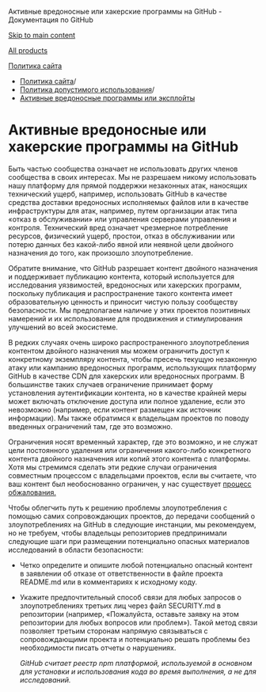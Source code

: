 Активные вредоносные или хакерские программы на GitHub - Документация по GitHub

[Skip to main content](#main-content)

[All products](/ru)

[Политика сайта](/ru/site-policy)

* [Политика сайта](/ru/site-policy)/
* [Политика допустимого использования](/ru/site-policy/acceptable-use-policies)/
* [Активные вредоносные программы или эксплойты](/ru/site-policy/acceptable-use-policies/github-active-malware-or-exploits)

Активные вредоносные или хакерские программы на GitHub
==========

Быть частью сообщества означает не использовать других членов сообщества в своих интересах. Мы не разрешаем никому использовать нашу платформу для прямой поддержки незаконных атак, наносящих технический ущерб, например, использовать GitHub в качестве средства доставки вредоносных исполняемых файлов или в качестве инфраструктуры для атак, например, путем организации атак типа «отказ в обслуживании» или управления серверами управления и контроля. Технический вред означает чрезмерное потребление ресурсов, физический ущерб, простои, отказ в обслуживании или потерю данных без какой-либо явной или неявной цели двойного назначения до того, как произошло злоупотребление.

 Обратите внимание, что GitHub разрешает контент двойного назначения и поддерживает публикацию контента, который используется для исследования уязвимостей, вредоносных или хакерских программ, поскольку публикация и распространение такого контента имеет образовательную ценность и приносит чистую пользу сообществу безопасности. Мы предполагаем наличие у этих проектов позитивных намерений и их использование для продвижения и стимулирования улучшений во всей экосистеме.

 В редких случаях очень широко распространенного злоупотребления контентом двойного назначения мы можем ограничить доступ к конкретному экземпляру контента, чтобы пресечь текущую незаконную атаку или кампанию вредоносных программ, использующих платформу GitHub в качестве CDN для хакерских или вредоносных программ. В большинстве таких случаев ограничение принимает форму установления аутентификации контента, но в качестве крайней меры может включать отключение доступа или полное удаление, если это невозможно (например, если контент размещен как источник информации). Мы также обратимся к владельцам проектов по поводу введенных ограничений там, где это возможно.

 Ограничения носят временный характер, где это возможно, и не служат цели постоянного удаления или ограничения какого-либо конкретного контента двойного назначения или копий этого контента с платформы. Хотя мы стремимся сделать эти редкие случаи ограничения совместным процессом с владельцами проектов, если вы считаете, что ваш контент был необоснованно ограничен, у нас существует [процесс обжалования.](/ru/site-policy/acceptable-use-policies/github-appeal-and-reinstatement)

 Чтобы облегчить путь к решению проблемы злоупотребления с помощью самих сопровождающих проектов, до передачи сообщений о злоупотреблениях на GitHub в следующие инстанции, мы рекомендуем, но не требуем, чтобы владельцы репозиториев предпринимали следующие шаги при размещении потенциально опасных материалов исследований в области безопасности:

* Четко определите и опишите любой потенциально опасный контент в заявлении об отказе от ответственности в файле проекта README.md или в комментариях к исходному коду.

* Укажите предпочтительный способ связи для любых запросов о злоупотреблениях третьих лиц через файл SECURITY.md в репозитории (например, «Пожалуйста, оставьте заявку на этом репозитории для любых вопросов или проблем»). Такой метод связи позволяет третьим сторонам напрямую связываться с сопровождающими проекта и потенциально решать проблемы без необходимости писать отчеты о нарушениях.

  *GitHub считает реестр npm платформой, используемой в основном для установки и использования кода во время выполнения, а не для исследований.*
